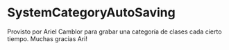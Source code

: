 # SystemCategoryAutoSaving
Provisto por Ariel Camblor para grabar una categoría de clases cada cierto tiempo.
Muchas gracias Ari!
